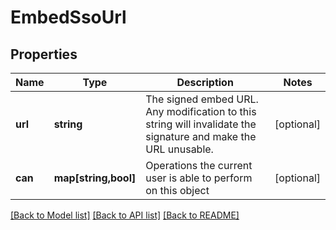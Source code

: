 # EmbedSsoUrl

## Properties
Name | Type | Description | Notes
------------ | ------------- | ------------- | -------------
**url** | **string** | The signed embed URL. Any modification to this string will invalidate the signature and make the URL unusable. | [optional] 
**can** | **map[string,bool]** | Operations the current user is able to perform on this object | [optional] 

[[Back to Model list]](../README.md#documentation-for-models) [[Back to API list]](../README.md#documentation-for-api-endpoints) [[Back to README]](../README.md)


